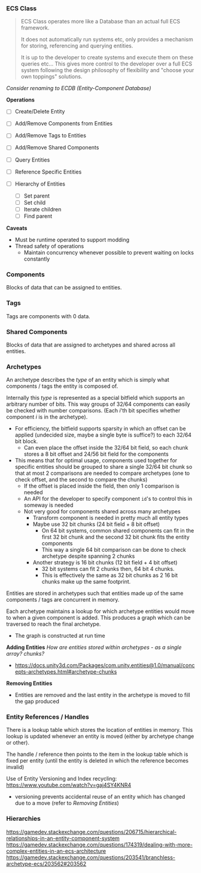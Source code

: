 ### ECS Class

> ECS Class operates more like a Database than an actual full ECS framework.
> 
> It does not automatically run systems etc, only provides a mechanism for storing, referencing and querying entities.
> 
> It is up to the developer to create systems and execute them on these queries etc...
> This gives more control to the developer over a full ECS system following the design philosophy of flexibility and "choose your own toppings" solutions.

*Consider renaming to ECDB (Entity-Component Database)*

**Operations**
- [ ] Create/Delete Entity
- [ ] Add/Remove Components from Entities
- [ ] Add/Remove Tags to Entities
- [ ] Add/Remove Shared Components
- [ ] Query Entities
- [ ] Reference Specific Entities

- [ ] Hierarchy of Entities
	- [ ] Set parent
	- [ ] Set child
	- [ ] Iterate children
	- [ ] Find parent

**Caveats**
- Must be runtime operated to support modding
- Thread safety of operations
	- Maintain concurrency whenever possible to prevent waiting on locks constantly
### Components

Blocks of data that can be assigned to entities.
### Tags

Tags are components with 0 data.
### Shared Components

Blocks of data that are assigned to archetypes and shared across all entities.
### Archetypes

An archetype describes the *type* of an entity which is simply what components / tags the entity is composed of.

Internally this *type* is represented as a special bitfield which supports an arbitrary number of bits. This way groups of 32/64 components can easily be checked with number comparisons. (Each $i$'th bit specifies whether component $i$ is in the archetype).
- For efficiency, the bitfield supports sparsity in which an offset can be applied (undecided size, maybe a single byte is suffice?) to each 32/64 bit block.
	- Can even place the offset inside the 32/64 bit field, so each chunk stores a 8 bit offset and 24/56 bit field for the components
- This means that for optimal usage, components used together for specific entities should be grouped to share a single 32/64 bit chunk so that at most 2 comparisons are needed to compare archetypes (one to check offset, and the second to compare the chunks)
	- If the offset is placed inside the field, then only 1 comparison is needed
	- An API for the developer to specify component `id`'s to control this in someway is needed
	- Not very good for components shared across many archetypes
		- Transform component is needed in pretty much all entity types
		- Maybe use 32 bit chunks (24 bit field + 8 bit offset)
			- On 64 bit systems, common shared components can fit in the first 32 bit chunk and the second 32 bit chunk fits the entity components
			- This way a single 64 bit comparison can be done to check archetype despite spanning 2 chunks
		- Another strategy is 16 bit chunks (12 bit field + 4 bit offset)
			- 32 bit systems can fit 2 chunks then, 64 bit 4 chunks.
			- This is effectively the same as 32 bit chunks as 2 16 bit chunks make up the same footprint.

Entities are stored in archetypes such that entities made up of the same components / tags are concurrent in memory.

Each archetype maintains a lookup for which archetype entities would move to when a given component is added. This produces a graph which can be traversed to reach the final archetype.
- The graph is constructed at run time

**Adding Entities**
*How are entities stored within archetypes - as a single array? chunks?*
- https://docs.unity3d.com/Packages/com.unity.entities@1.0/manual/concepts-archetypes.html#archetype-chunks

**Removing Entities**
- Entities are removed and the last entity in the archetype is moved to fill the gap produced

### Entity References / Handles

There is a lookup table which stores the location of entities in memory. This lookup is updated whenever an entity is moved (either by archetype change or other).

The handle / reference then points to the item in the lookup table which is fixed per entity (until the entity is deleted in which the reference becomes invalid)

Use of Entity Versioning and Index recycling: https://www.youtube.com/watch?v=gaj4SY4KNR4
- versioning prevents accidental reuse of an entity which has changed due to a move (refer to *Removing Entities*)
### Hierarchies

https://gamedev.stackexchange.com/questions/206715/hierarchical-relationships-in-an-entity-component-system
https://gamedev.stackexchange.com/questions/174319/dealing-with-more-complex-entities-in-an-ecs-architecture
https://gamedev.stackexchange.com/questions/203541/branchless-archetype-ecs/203562#203562